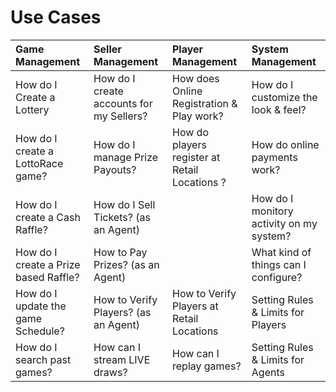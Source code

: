 <!-- TITLE: Use Cases -->
<!-- SUBTITLE: Most likely Use Cases when operating your Lottery or Raffle -->

# Use Cases


| Game Management           | Seller Management           | Player Management  |  System Management|
| :-------------|:-------------|:-----|:-----|
| How do I Create a Lottery  | How do I create accounts for my Sellers? |  How does Online Registration & Play work? | How do I customize the look & feel?   |
| How do I  create a LottoRace game?   | How do I manage Prize Payouts?  |    How do players register at Retail Locations ?  |  How do online payments work?  |
| How do I create a Cash Raffle? | How do I Sell Tickets? (as an Agent)      |     |  How do I monitory activity on my system?   |
| How do I create a Prize based Raffle? | How to Pay Prizes? (as an Agent)   |    |   What kind of things can I configure? |   
| How do I update the game Schedule? | How to Verify Players? (as an Agent)     |    How to Verify Players at Retail Locations | Setting Rules & Limits for Players  |
| How do I search past games? |  How can I stream LIVE draws? |    How can I replay games? |  Setting Rules & Limits for Agents   |